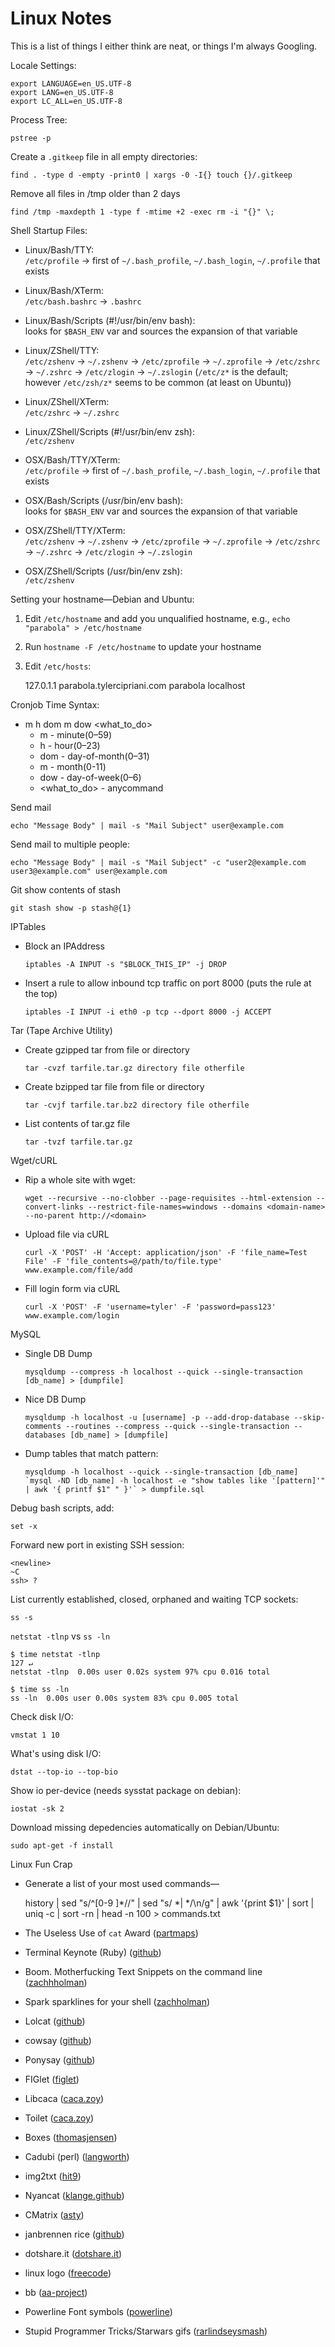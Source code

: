 # Linux Notes

This is a list of things I either think are neat, or things I'm always Googling.

Locale Settings:

```
export LANGUAGE=en_US.UTF-8
export LANG=en_US.UTF-8
export LC_ALL=en_US.UTF-8
```

Process Tree:

```
pstree -p
```

Create a `.gitkeep` file in all empty directories:

```
find . -type d -empty -print0 | xargs -0 -I{} touch {}/.gitkeep
```

Remove all files in /tmp older than 2 days

```
find /tmp -maxdepth 1 -type f -mtime +2 -exec rm -i "{}" \;
```

Shell Startup Files:

- Linux/Bash/TTY:<br>
  `/etc/profile` &rarr; first of `~/.bash_profile`, `~/.bash_login`, `~/.profile` that exists

- Linux/Bash/XTerm:<br>
  `/etc/bash.bashrc` &rarr; `.bashrc`

- Linux/Bash/Scripts (#!/usr/bin/env bash):<br>
  looks for `$BASH_ENV` var and sources the expansion of that variable

- Linux/ZShell/TTY:<br>
  `/etc/zshenv` &rarr; `~/.zshenv` &rarr; `/etc/zprofile` &rarr; `~/.zprofile` &rarr; `/etc/zshrc` &rarr; `~/.zshrc` &rarr; `/etc/zlogin` &rarr; `~/.zslogin` (`/etc/z*` is the default; however `/etc/zsh/z*` seems to be common (at least on Ubuntu))

- Linux/ZShell/XTerm:<br>
  `/etc/zshrc` &rarr; `~/.zshrc`

- Linux/ZShell/Scripts (#!/usr/bin/env zsh):<br>
  `/etc/zshenv`

- OSX/Bash/TTY/XTerm:<br>
  `/etc/profile` &rarr; first of `~/.bash_profile`, `~/.bash_login`, `~/.profile` that exists

- OSX/Bash/Scripts (/usr/bin/env bash):<br>
  looks for `$BASH_ENV` var and sources the expansion of that variable

- OSX/ZShell/TTY/XTerm:<br>
  `/etc/zshenv` &rarr; `~/.zshenv` &rarr; `/etc/zprofile` &rarr; `~/.zprofile` &rarr; `/etc/zshrc` &rarr; `~/.zshrc` &rarr; `/etc/zlogin` &rarr; `~/.zslogin`

- OSX/ZShell/Scripts (/usr/bin/env zsh):<br>
  `/etc/zshenv`

Setting your hostname&#8212;Debian and Ubuntu:

1. Edit `/etc/hostname` and add you unqualified hostname, e.g., `echo "parabola" > /etc/hostname` 
2. Run `hostname -F /etc/hostname` to update your hostname
3. Edit `/etc/hosts`:

    127.0.1.1 parabola.tylercipriani.com parabola localhost

Cronjob Time Syntax:

- m h dom m dow <what_to_do>
  - m - minute(0–59)
  - h - hour(0–23)
  - dom - day-of-month(0–31)
  - m - month(0-11)
  - dow - day-of-week(0–6)
  - <what_to_do> - anycommand

Send mail

```
echo "Message Body" | mail -s "Mail Subject" user@example.com
```

Send mail to multiple people:

```
echo "Message Body" | mail -s "Mail Subject" -c "user2@example.com user3@example.com" user@example.com
```

Git show contents of stash

```
git stash show -p stash@{1}
```

IPTables

- Block an IPAddress
  
  ```
  iptables -A INPUT -s "$BLOCK_THIS_IP" -j DROP
  ```

- Insert a rule to allow inbound tcp traffic on port 8000 (puts the rule at the top)

  ```
  iptables -I INPUT -i eth0 -p tcp --dport 8000 -j ACCEPT
  ```

Tar (Tape Archive Utility)

- Create gzipped tar from file or directory

  ```
  tar -cvzf tarfile.tar.gz directory file otherfile
  ```

- Create bzipped tar file from file or directory

  ```
  tar -cvjf tarfile.tar.bz2 directory file otherfile
  ```

- List contents of tar.gz file

  ```
  tar -tvzf tarfile.tar.gz
  ```

Wget/cURL

- Rip a whole site with wget:

  ```
  wget --recursive --no-clobber --page-requisites --html-extension --convert-links --restrict-file-names=windows --domains <domain-name> --no-parent http://<domain>
  ```

- Upload file via cURL

  ```
  curl -X 'POST' -H 'Accept: application/json' -F 'file_name=Test File' -F 'file_contents=@/path/to/file.type' www.example.com/file/add
  ```

- Fill login form via cURL

  ```
  curl -X 'POST' -F 'username=tyler' -F 'password=pass123' www.example.com/login
  ```

MySQL

- Single DB Dump

  ```
  mysqldump --compress -h localhost --quick --single-transaction [db_name] > [dumpfile]
  ```

- Nice DB Dump

  ```
  mysqldump -h localhost -u [username] -p --add-drop-database --skip-comments --routines --compress --quick --single-transaction --databases [db_name] > [dumpfile]
  ```

- Dump tables that match pattern:

  ```
  mysqldump -h localhost --quick --single-transaction [db_name] `mysql -ND [db_name] -h localhost -e "show tables like '[pattern]'" | awk '{ printf $1" " }'` > dumpfile.sql
  ```

Debug bash scripts, add:

```
set -x
```

Forward new port in existing SSH session:

```
<newline>
~C
ssh> ?
```

List currently established, closed, orphaned and waiting TCP sockets:

```
ss -s
```

`netstat -tlnp` vs `ss -ln`

```
$ time netstat -tlnp                                                                                                   127 ↵
netstat -tlnp  0.00s user 0.02s system 97% cpu 0.016 total

$ time ss -ln       
ss -ln  0.00s user 0.00s system 83% cpu 0.005 total
```

Check disk I/O:

```
vmstat 1 10
```

What's using disk I/O:

```
dstat --top-io --top-bio
```

Show io per-device (needs sysstat package on debian):

```
iostat -sk 2
```

Download missing depedencies automatically on Debian/Ubuntu:

```
sudo apt-get -f install
```

Linux Fun Crap

- Generate a list of your most used commands— 

    history | sed "s/^[0-9 ]*//" | sed "s/ *| */\n/g" | awk '{print $1}' | sort | uniq -c | sort -rn | head -n 100 > commands.txt

- The Useless Use of `cat` Award ([partmaps](http://partmaps.org/era/unix/award.html#cat))
- Terminal Keynote (Ruby) ([github](https://github.com/fxn/tkn))
- Boom. Motherfucking Text Snippets on the command line ([zachhholman](http://zachholman.com/boom/))
- Spark sparklines for your shell ([zachholman](http://zachholman.com/spark/))
- Lolcat ([github](https://github.com/busyloop/lolcat))
- cowsay ([github](https://github.com/schacon/cowsay))
- Ponysay ([github](https://github.com/erkin/ponysay))
- FIGlet ([figlet](http://www.figlet.org/))
- Libcaca ([caca.zoy](http://caca.zoy.org/wiki/libcaca))
- Toilet ([caca.zoy](http://caca.zoy.org/wiki/toilet))
- Boxes ([thomasjensen](http://boxes.thomasjensen.com/))
- Cadubi (perl) ([langworth](http://langworth.com/pub/cadubi/))
- img2txt ([hit9](http://hit9.org/img2txt/))
- Nyancat ([klange.github](https://github.com/klange/nyancat))
- CMatrix ([asty](http://www.asty.org/cmatrix/))
- janbrennen rice ([github](https://github.com/janbrennen/rice))
- dotshare.it ([dotshare.it](http://dotshare.it))
- linux logo ([freecode](http://freecode.com/projects/linuxlogo))
- bb ([aa-project](http://aa-project.sourceforge.net/bb/))
- Powerline Font symbols ([powerline](https://powerline.readthedocs.org/en/latest/fontpatching.html))
- Stupid Programmer Tricks/Starwars gifs ([rarlindseysmash](http://rarlindseysmash.com/posts/stupid-programmer-tricks-and-star-wars-gifs))